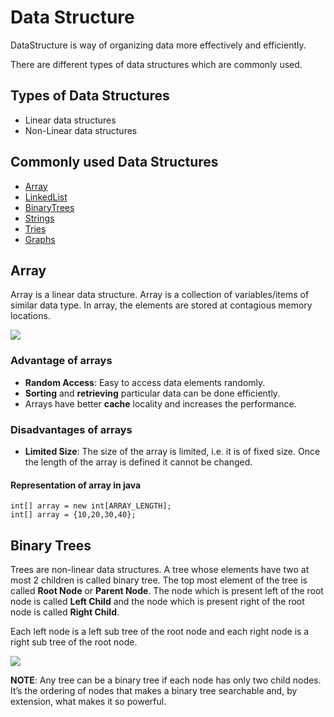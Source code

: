 # Data Structure
DataStructure is way of organizing data more effectively and efficiently.

There are different types of data structures which are commonly used.

## Types of Data Structures
* Linear data structures
* Non-Linear data structures

## Commonly used Data Structures
* [Array](#array)
* [LinkedList](#linkedlist)
* [BinaryTrees](#binarytrees)
* [Strings](#strings)
* [Tries](#tries)
* [Graphs](#graphs)

## Array
Array is a linear data structure. Array is a collection of variables/items of similar data type. In array, the elements are stored at contagious memory locations.

<img src="https://cdncontribute.geeksforgeeks.org/wp-content/uploads/array-2.png?raw=true">

### Advantage of arrays
* **Random Access**: Easy to access data elements randomly.
* **Sorting** and **retrieving** particular data can be done efficiently.
* Arrays have better **cache** locality and increases the performance.

### Disadvantages of arrays
* **Limited Size**: The size of the array is limited, i.e. it is of fixed size. Once the length of the array is defined it cannot be changed.

#### Representation of array in java
```
int[] array = new int[ARRAY_LENGTH];
int[] array = {10,20,30,40};
```

## Binary Trees
Trees are non-linear data structures. A tree whose elements have two at most 2 children is called binary tree. The top most element of the tree is called **Root Node** or **Parent Node**.
The node which is present left of the root node is called **Left Child** and the node which is present right of the root node is called **Right Child**.

Each left node is a left sub tree of the root node and each right node is a right sub tree of the root node.


<img src="https://cdn-images-1.medium.com/max/1400/1*UjSfPoMwCEkke1_iuNZ1EQ.jpeg?raw=true">


**NOTE**: Any tree can be a binary tree if each node has only two child nodes. It’s the ordering of nodes that makes a binary tree searchable and, by extension, what makes it so powerful.



